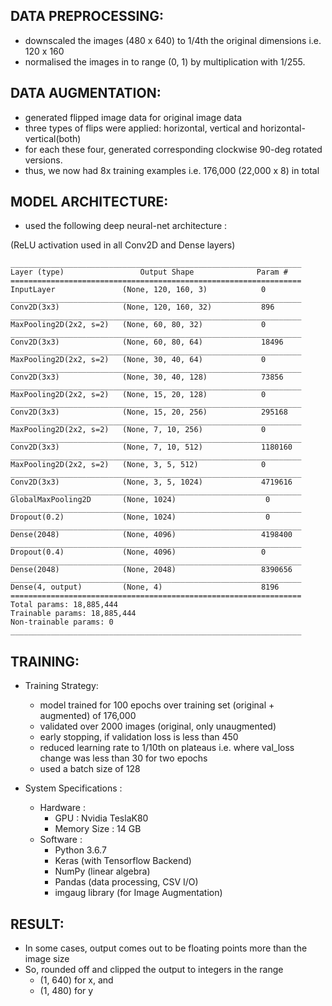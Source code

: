 ## DATA PREPROCESSING:
- downscaled the images (480 x 640) to 1/4th the original dimensions i.e. 120 x 160
- normalised the images in to range (0, 1) by multiplication with 1/255.

## DATA AUGMENTATION:
- generated flipped image data for original image data
- three types of flips were applied: horizontal, vertical and horizontal-vertical(both)
- for each these four, generated corresponding clockwise 90-deg rotated versions.
- thus, we now had 8x training examples i.e. 176,000 (22,000 x 8) in total

## MODEL ARCHITECTURE:
- used the following deep neural-net architecture :

(ReLU activation used in all Conv2D and Dense layers)
```
_________________________________________________________________
Layer (type)                 Output Shape              Param #
=================================================================
InputLayer               (None, 120, 160, 3)            0
_________________________________________________________________
Conv2D(3x3)              (None, 120, 160, 32)           896
_________________________________________________________________
MaxPooling2D(2x2, s=2)   (None, 60, 80, 32)             0
_________________________________________________________________
Conv2D(3x3)              (None, 60, 80, 64)             18496
_________________________________________________________________
MaxPooling2D(2x2, s=2)   (None, 30, 40, 64)             0
_________________________________________________________________
Conv2D(3x3)              (None, 30, 40, 128)            73856
_________________________________________________________________
MaxPooling2D(2x2, s=2)   (None, 15, 20, 128)            0
_________________________________________________________________
Conv2D(3x3)              (None, 15, 20, 256)            295168
_________________________________________________________________
MaxPooling2D(2x2, s=2)   (None, 7, 10, 256)             0
_________________________________________________________________
Conv2D(3x3)              (None, 7, 10, 512)             1180160
_________________________________________________________________
MaxPooling2D(2x2, s=2)   (None, 3, 5, 512)              0
_________________________________________________________________
Conv2D(3x3)              (None, 3, 5, 1024)             4719616
_________________________________________________________________
GlobalMaxPooling2D       (None, 1024)                    0
_________________________________________________________________
Dropout(0.2)             (None, 1024)                    0
_________________________________________________________________
Dense(2048)              (None, 4096)                   4198400
_________________________________________________________________
Dropout(0.4)             (None, 4096)                   0
_________________________________________________________________
Dense(2048)              (None, 2048)                   8390656
_________________________________________________________________
Dense(4, output)         (None, 4)                      8196
=================================================================
Total params: 18,885,444
Trainable params: 18,885,444
Non-trainable params: 0
_________________________________________________________________
```

## TRAINING:
- Training Strategy:
  - model trained for 100 epochs over training set (original + augmented) of 176,000
  - validated over 2000 images (original, only unaugmented)
  - early stopping, if validation loss is less than 450
  - reduced learning rate to 1/10th on plateaus i.e. where val_loss change was less than 30 for two epochs
  - used a batch size of 128

- System Specifications :
  - Hardware :
    - GPU : Nvidia TeslaK80
    - Memory Size : 14 GB
  - Software :
    - Python 3.6.7
    - Keras (with Tensorflow Backend)
    - NumPy (linear algebra)
    - Pandas (data processing, CSV I/O)
    - imgaug library (for Image Augmentation)

## RESULT:
- In some cases, output comes out to be floating points more than the image size
- So, rounded off and clipped the output to integers in the range
  - (1, 640) for x, and
  - (1, 480) for y
